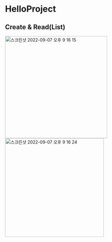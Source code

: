 # HelloProject
## Create & Read(List)
<img width="335" alt="스크린샷 2022-09-07 오후 9 16 15" src="https://user-images.githubusercontent.com/93187535/188876854-a7ba768d-7962-4dab-ba2b-b218cd8299b5.png">
<img width="324" alt="스크린샷 2022-09-07 오후 9 16 24" src="https://user-images.githubusercontent.com/93187535/188876864-c2f9cf24-98b2-411d-b2d3-41a7c911974c.png">
